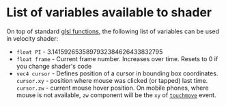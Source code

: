 # List of variables available to shader

On top of standard [glsl functions](https://www.khronos.org/files/opengles_shading_language.pdf), the following
list of variables can be used in velocity shader:

* `float PI` -  3.1415926535897932384626433832795
* `float frame` - Current frame number. Increases over time. Resets to 0 if you change shader's code
* `vec4 cursor` - Defines position of a cursor in bounding box coordinates. `cursor.xy` - position 
where mouse was clicked (or tapped) last time. `cursor.zw` - current mouse hover position. On mobile
phones, where mouse is not available, `zw` component will be the `xy` of [`touchmove`](https://developer.mozilla.org/en-US/docs/Web/Events/touchmove) event.
